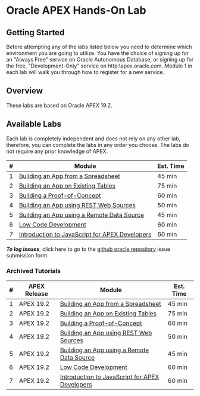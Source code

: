 # Oracle APEX Hands-On Lab

## Getting Started

Before attempting any of the labs listed below you need to determine which environment you are going to utilize. You have the choice of signing up for an "Always Free" service on Oracle Autonomous Database, or signing up for the free, "Development-Only" service on http:\\apex.oracle.com. Module 1 in each lab will walk you through how to register for a new service.

## Overview

These labs are based on Oracle APEX 19.2.

## Available Labs
Each lab is completely independent and does not rely on any other lab, therefore, you can complete the labs in any order you choose. The labs do not require any prior knowledge of APEX. 

| # | Module | Est. Time |
| --- | --- | --- |
| 1 | [Building an App from a Spreadsheet](./spreadsheet) | 45 min |
| 2 | [Building an App on Existing Tables](./existing-tables) | 75 min |
| 3 | [Building a Proof-of-Concept](./proof-of-concept) | 60 min |
| 4 | [Building an App using REST Web Sources](./rest-web-source) | 50 min |
| 5 | [Building an App using a Remote Data Source](./remote-data-source) | 45 min |
| 6 | [Low Code Development](./low-code-development) | 60 min |
| 7 | [Introduction to JavaScript for APEX Developers](./intro-to-javascript) | 60 min |


***To log issues***, click here to go to the [github oracle repository](https://github.com/oracle/learning-library/issues/new) issue submission form.


### Archived Tutorials
| # | APEX Release | Module | Est. Time |
| --- | --- | --- | --- |
| 1 | APEX 19.2 | [Building an App from a Spreadsheet](./apex-192/spreadsheet) | 45 min |
| 2 | APEX 19.2 | [Building an App on Existing Tables](./apex-192/existing-tables) | 75 min |
| 3 | APEX 19.2 | [Building a Proof-of-Concept](./apex-192/proof-of-concept) | 60 min |
| 4 | APEX 19.2 | [Building an App using REST Web Sources](./apex-192/rest-web-source) | 50 min |
| 5 | APEX 19.2 | [Building an App using a Remote Data Source](./apex-192/remote-data-source) | 45 min |
| 6 | APEX 19.2 | [Low Code Development](./apex-192/low-code-development) | 60 min |
| 7 | APEX 19.2 | [Introduction to JavaScript for APEX Developers](./apex-192/intro-to-javascript) | 60 min |

